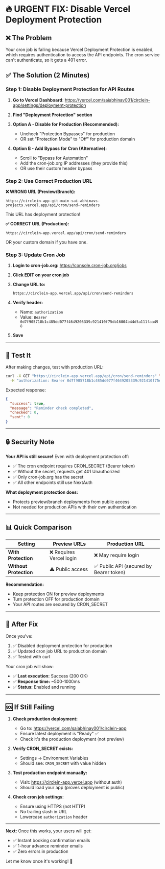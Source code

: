 # 🔥 URGENT FIX: Disable Vercel Deployment Protection

## ❌ The Problem

Your cron job is failing because Vercel Deployment Protection is enabled, which requires authentication to access the API endpoints. The cron service can't authenticate, so it gets a 401 error.

## ✅ The Solution (2 Minutes)

### Step 1: Disable Deployment Protection for API Routes

1. **Go to Vercel Dashboard:**
   https://vercel.com/saiabhinav001/circlein-app/settings/deployment-protection

2. **Find "Deployment Protection" section**

3. **Option A - Disable for Production (Recommended):**
   - Uncheck "Protection Bypasses" for production
   - OR set "Protection Mode" to "Off" for production domain

4. **Option B - Add Bypass for Cron (Alternative):**
   - Scroll to "Bypass for Automation"
   - Add the cron-job.org IP addresses (they provide this)
   - OR use their custom header bypass

### Step 2: Use Correct Production URL

**❌ WRONG URL (Preview/Branch):**
```
https://circlein-app-git-main-sai-abhinavs-projects.vercel.app/api/cron/send-reminders
```
This URL has deployment protection!

**✅ CORRECT URL (Production):**
```
https://circlein-app.vercel.app/api/cron/send-reminders
```
OR your custom domain if you have one.

### Step 3: Update Cron Job

1. **Login to cron-job.org:** https://console.cron-job.org/jobs

2. **Click EDIT on your cron job**

3. **Change URL to:**
   ```
   https://circlein-app.vercel.app/api/cron/send-reminders
   ```

4. **Verify header:**
   - Name: `authorization`
   - Value: `Bearer 0d7f905718b1c485dd077f4649205339c921410f75db16004b44d5a111faa498`

5. **Save**

---

## 🧪 Test It

After making changes, test with production URL:

```bash
curl -X GET "https://circlein-app.vercel.app/api/cron/send-reminders" \
  -H "authorization: Bearer 0d7f905718b1c485dd077f4649205339c921410f75db16004b44d5a111faa498"
```

Expected response:
```json
{
  "success": true,
  "message": "Reminder check completed",
  "checked": 0,
  "sent": 0
}
```

---

## 🔒 Security Note

**Your API is still secure!** Even with deployment protection off:
- ✅ The cron endpoint requires CRON_SECRET (Bearer token)
- ✅ Without the secret, requests get 401 Unauthorized
- ✅ Only cron-job.org has the secret
- ✅ All other endpoints still use NextAuth

**What deployment protection does:**
- Protects preview/branch deployments from public access
- Not needed for production APIs with their own authentication

---

## 📊 Quick Comparison

| Setting | Preview URLs | Production URL |
|---------|--------------|----------------|
| **With Protection** | ❌ Requires Vercel login | ❌ May require login |
| **Without Protection** | ⚠️ Public access | ✅ Public API (secured by Bearer token) |

**Recommendation:** 
- Keep protection ON for preview deployments
- Turn protection OFF for production domain
- Your API routes are secured by CRON_SECRET

---

## 🚀 After Fix

Once you've:
1. ✅ Disabled deployment protection for production
2. ✅ Updated cron job URL to production domain
3. ✅ Tested with curl

Your cron job will show:
- ✅ **Last execution:** Success (200 OK)
- ✅ **Response time:** ~500-1000ms
- ✅ **Status:** Enabled and running

---

## 🆘 If Still Failing

1. **Check production deployment:**
   - Go to: https://vercel.com/saiabhinav001/circlein-app
   - Ensure latest deployment is "Ready" ✅
   - Check it's the production deployment (not preview)

2. **Verify CRON_SECRET exists:**
   - Settings → Environment Variables
   - Should see: `CRON_SECRET` with value hidden

3. **Test production endpoint manually:**
   - Visit: https://circlein-app.vercel.app (without auth)
   - Should load your app (proves deployment is public)

4. **Check cron job settings:**
   - Ensure using HTTPS (not HTTP)
   - No trailing slash in URL
   - Lowercase `authorization` header

---

**Next:** Once this works, your users will get:
- ✅ Instant booking confirmation emails
- ✅ 1-hour advance reminder emails
- ✅ Zero errors in production

Let me know once it's working! 🎉
